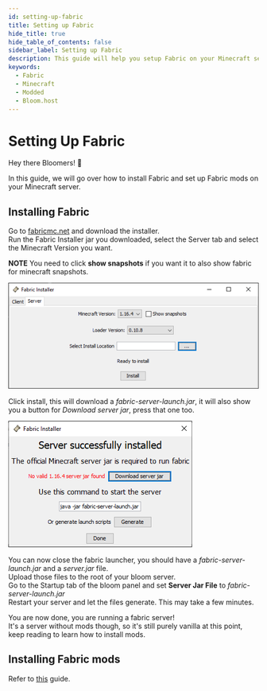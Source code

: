 ```yaml
---
id: setting-up-fabric
title: Setting up Fabric
hide_title: true
hide_table_of_contents: false
sidebar_label: Setting up Fabric
description: This guide will help you setup Fabric on your Minecraft server
keywords:
  - Fabric
  - Minecraft
  - Modded
  - Bloom.host
---
```

# Setting Up Fabric
Hey there Bloomers! 👋

In this guide, we will go over how to install Fabric and set up Fabric mods on your Minecraft server.

## Installing Fabric
Go to [fabricmc.net](https://fabricmc.net/use/?page=server) and download the installer.  
Run the Fabric Installer jar you downloaded, select the Server tab and select the Minecraft Version you want. 

**NOTE** You need to click **show snapshots** if you want it to also show fabric for minecraft snapshots.

![Bloom.host Fabric](../../static/img/setting-up-fabric/setting-up-fabric1.png)
  
Click install, this will download a *fabric-server-launch.jar*, it will also show you a button for *Download server jar*, press that one too.

![Bloom.host Fabric](../../static/img/setting-up-fabric/setting-up-fabric2.png)


You can now close the fabric launcher, you should have a *fabric-server-launch.jar* and a *server.jar* file.  
Upload those files to the root of your bloom server.  
Go to the Startup tab of the bloom panel and set **Server Jar File** to *fabric-server-launch.jar*  
Restart your server and let the files generate. This may take a few minutes. 

You are now done, you are running a fabric server!  
It's a server without mods though, so it's still purely vanilla at this point, keep reading to learn how to install mods.
 
## Installing Fabric mods 
 
Refer to [this](fabric-mods) guide.